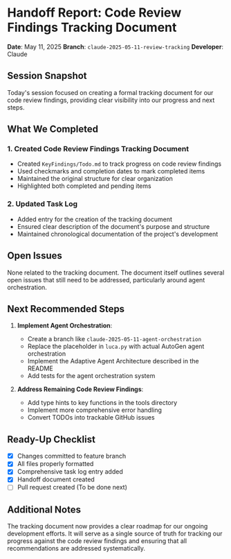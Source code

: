 # Handoff Report: Code Review Findings Tracking Document

**Date**: May 11, 2025
**Branch**: `claude-2025-05-11-review-tracking`
**Developer**: Claude

## Session Snapshot

Today's session focused on creating a formal tracking document for our code review findings, providing clear visibility into our progress and next steps.

## What We Completed

### 1. Created Code Review Findings Tracking Document
- Created `KeyFindings/Todo.md` to track progress on code review findings
- Used checkmarks and completion dates to mark completed items
- Maintained the original structure for clear organization
- Highlighted both completed and pending items

### 2. Updated Task Log
- Added entry for the creation of the tracking document
- Ensured clear description of the document's purpose and structure
- Maintained chronological documentation of the project's development

## Open Issues

None related to the tracking document. The document itself outlines several open issues that still need to be addressed, particularly around agent orchestration.

## Next Recommended Steps

1. **Implement Agent Orchestration**: 
   - Create a branch like `claude-2025-05-11-agent-orchestration`
   - Replace the placeholder in `luca.py` with actual AutoGen agent orchestration
   - Implement the Adaptive Agent Architecture described in the README
   - Add tests for the agent orchestration system

2. **Address Remaining Code Review Findings**:
   - Add type hints to key functions in the tools directory
   - Implement more comprehensive error handling
   - Convert TODOs into trackable GitHub issues

## Ready-Up Checklist

- [x] Changes committed to feature branch
- [x] All files properly formatted
- [x] Comprehensive task log entry added
- [x] Handoff document created
- [ ] Pull request created (To be done next)

## Additional Notes

The tracking document now provides a clear roadmap for our ongoing development efforts. It will serve as a single source of truth for tracking our progress against the code review findings and ensuring that all recommendations are addressed systematically.
